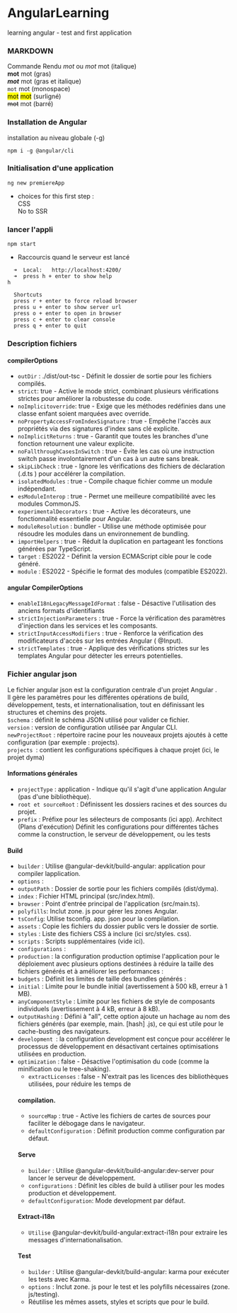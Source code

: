 # AngularLearning

learning angular - test and first application

### MARKDOWN

Commande Rendu
*mot* ou _mot_    mot (italique)  
**mot**    mot (gras)  
***mot***    mot (gras et italique)  
`mot`    mot (monospace)  
<mark>mot</mark>    <mark>mot</mark> (surligné)  
~~mot~~    mot (barré)

### Installation de Angular

installation au niveau globale (-g)

```
npm i -g @angular/cli
```

### Initialisation d'une application

```
ng new premiereApp
```

* choices for this first step :  
  CSS  
  No to SSR

### lancer l'appli

```
npm start
```

* Raccourcis quand le serveur est lancé

```
  ➜  Local:   http://localhost:4200/
  ➜  press h + enter to show help
h

  Shortcuts
  press r + enter to force reload browser
  press u + enter to show server url
  press o + enter to open in browser
  press c + enter to clear console
  press q + enter to quit

```

### Description fichiers

#### compilerOptions

* `outDir` : ./dist/out-tsc - Définit le dossier de sortie pour les fichiers compilés.
* `strict`: true - Active le mode strict, combinant plusieurs vérifications strictes pour améliorer la robustesse du
  code.
* `noImplicitoverride`: true - Exige que les méthodes redéfinies dans une classe enfant soient marquées avec override.
* `noPropertyAccessFromIndexSignature` : true - Empêche l'accès aux propriétés via des signatures d'index sans clé
  explicite.
* `noImplicitReturns` : true - Garantit que toutes les branches d'une fonction retournent une valeur explicite.
* `noFallthroughCasesInSwitch` : true - Évite les cas où une instruction switch passe involontairement d'un cas à un
  autre
  sans break.
* `skipLibCheck` : true - Ignore les vérifications des fichiers de déclaration (.d.ts ) pour accélérer la compilation.
* `isolatedModules` : true - Compile chaque fichier comme un module indépendant.
* `esModuleInterop` : true - Permet une meilleure compatibilité avec les modules CommonJS.
* `experimentalDecorators` : true - Active les décorateurs, une fonctionnalité essentielle pour Angular.
* `moduleResolution` : bundler - Utilise une méthode optimisée pour résoudre les modules dans un environnement de
  bundling.
* `importHelpers` : true - Réduit la duplication en partageant les fonctions générées par TypeScript.
* `target` : ES2022 - Définit la version ECMAScript cible pour le code généré.
* `module` : ES2022 - Spécifie le format des modules (compatible ES2022).

#### angular CompilerOptions

* `enableI18nLegacyMessageIdFormat` : false - Désactive l'utilisation des anciens formats d'identifiants
* `strictInjectionParameters` : true - Force la vérification des paramètres d'injection dans les services et les
  composants.
* `strictInputAccessModifiers` : true - Renforce la vérification des modificateurs d'accès sur les entrées Angular (
  @Input).
* `strictTemplates` : true - Applique des vérifications strictes sur les templates Angular pour détecter les erreurs
  potentielles.

### Fichier angular json

Le fichier angular json est la configuration centrale d'un projet Angular .  
Il gère les paramètres pour les différentes opérations de build, développement, tests, et internationalisation, tout en
définissant les structures et chemins des projets.  
`$schema` : définit le schéma JSON utilisé pour valider ce fichier.  
`version` : version de configuration utilisée par Angular CLI.  
`newProjectRoot` : répertoire racine pour les nouveaux projets ajoutés à cette configuration (par exemple :
projects).  
`projects `: contient les configurations spécifiques à chaque projet (ici, le projet dyma)

#### Informations générales

* `projectType` : application - Indique qu'il s'agit d'une application Angular (pas d'une bibliothèque).
* `root et sourceRoot` : Définissent les dossiers racines et des sources du projet.
* `prefix` : Préfixe pour les sélecteurs de composants (ici app).
  Architect (Plans d'exécution)
  Définit les configurations pour différentes tâches comme la construction, le serveur de développement, ou les tests

#### Build

* `builder` : Utilise @angular-devkit/build-angular: application pour compiler lapplication.
* `options` :
* `outputPath` : Dossier de sortie pour les fichiers compilés (dist/dyma).
* `index` : Fichier HTML principal (src/index.html).
* `browser` : Point d'entrée principal de l'application (src/main.ts).
* `polyfills`: Inclut zone. js pour gérer les zones Angular.
* `tsConfig`: Utilise tsconfig. app. json pour la compilation.
* `assets` : Copie les fichiers du dossier public vers le dossier de sortie.
* `styles` : Liste des fichiers CSS à inclure (ici src/styles. css).
* `scripts` : Scripts supplémentaires (vide ici).
* `configurations` :
* `production` : la configuration production optimise l'application pour le déploiement avec plusieurs options destinées
  à
  réduire la taille des fichiers générés et à améliorer les performances :
* `budgets` : Définit les limites de taille des bundles générés :
* `initial` : Limite pour le bundle initial (avertissement à 500 kB, erreur à 1 MB).
* `anyComponentStyle` : Limite pour les fichiers de style de composants individuels (avertissement à
  4 kB, erreur à 8 kB).
* `outputHashing` : Défini à "all", cette option ajoute un hachage au nom des fichiers générés (par exemple,
  main. [hash]
  .js), ce qui est utile pour le cache-busting des navigateurs.
* `development `: la configuration development est conçue pour accélérer le processus de développement en désactivant
  certaines optimisations utilisées en production.
* `optimization` : false - Désactive l'optimisation du code (comme la minification ou le tree-shaking).
    * `extractLicenses` : false - N'extrait pas les licences des bibliothèques utilisées, pour réduire les temps de
  #### compilation.
    * `sourceMap` : true - Active les fichiers de cartes de sources pour faciliter le débogage dans le navigateur.
    * `defaultConfiguration` : Définit production comme configuration par défaut.
  #### Serve
    * `builder` : Utilise @angular-devkit/build-angular:dev-server pour lancer le serveur de développement.
    * `configurations` : Définit les cibles de build à utiliser pour les modes production et développement.
    * `defaultConfiguration`: Mode development par défaut.
  #### Extract-i18n
    * `Utilise` @angular-devkit/build-angular:extract-i18n pour extraire les messages d'internationalisation.
  #### Test
    * `builder` : Utilise @angular-devkit/build-angular: karma pour exécuter les tests avec Karma.
    * `options` : Inclut zone. js pour le test et les polyfills nécessaires (zone. js/testing).
    * Réutilise les mêmes assets, styles et scripts que pour le build.

